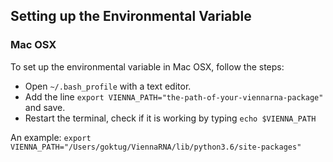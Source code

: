 ## Setting up the Environmental Variable

### Mac OSX
To set up the environmental variable in Mac OSX, follow the steps:
- Open `~/.bash_profile` with a text editor.
- Add the line `export VIENNA_PATH="the-path-of-your-viennarna-package"` and save.
- Restart the terminal, check if it is working by typing `echo $VIENNA_PATH`

An example: `export VIENNA_PATH="/Users/goktug/ViennaRNA/lib/python3.6/site-packages"`